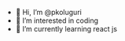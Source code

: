 - 👋 Hi, I’m @pkoluguri
- 👀 I’m interested in coding
- 🌱 I’m currently learning react js
<!---
pkoluguri/pkoluguri is a ✨ special ✨ repository because its `README.md` (this file) appears on your GitHub profile.
You can click the Preview link to take a look at your changes.
--->
